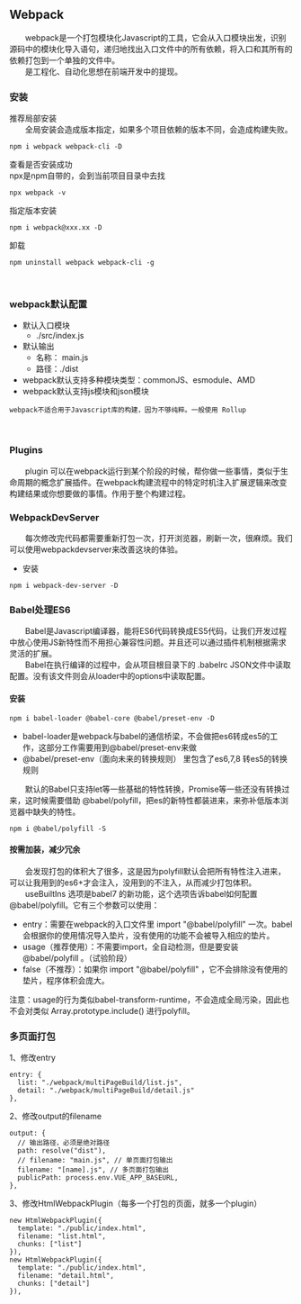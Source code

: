 <!--
 * @Author: Lvhz
 * @Date: 2020-04-11 16:18:46
 * @Descripttion: 
 -->
## Webpack  

&emsp;&emsp;webpack是一个打包模块化Javascript的工具，它会从入口模块出发，识别源码中的模块化导入语句，递归地找出入口文件中的所有依赖，将入口和其所有的依赖打包到一个单独的文件中。  
&emsp;&emsp;是工程化、自动化思想在前端开发中的提现。  

### 安装  
推荐局部安装  
&emsp;&emsp;全局安装会造成版本指定，如果多个项目依赖的版本不同，会造成构建失败。
```
npm i webpack webpack-cli -D
```

查看是否安装成功  
npx是npm自带的，会到当前项目目录中去找
```
npx webpack -v
```  

指定版本安装  
```
npm i webpack@xxx.xx -D
```  

卸载  
```
npm uninstall webpack webpack-cli -g
```  

<br>

### webpack默认配置  

* 默认入口模块
    * ./src/index.js
* 默认输出
    * 名称： main.js
    * 路径：./dist
* webpack默认支持多种模块类型：commonJS、esmodule、AMD
* webpack默认支持js模块和json模块


```!
webpack不适合用于Javascript库的构建，因为不够纯粹。一般使用 Rollup
```  

<br>

### Plugins  
&emsp;&emsp;plugin 可以在webpack运行到某个阶段的时候，帮你做一些事情，类似于生命周期的概念扩展插件。在webpack构建流程中的特定时机注入扩展逻辑来改变构建结果或你想要做的事情。作用于整个构建过程。  

### WebpackDevServer  
&emsp;&emsp;每次修改完代码都需要重新打包一次，打开浏览器，刷新一次，很麻烦。我们可以使用webpackdevserver来改善这块的体验。

* 安装  
```
npm i webpack-dev-server -D
```

### Babel处理ES6  
&emsp;&emsp;Babel是Javascript编译器，能将ES6代码转换成ES5代码，让我们开发过程中放心使用JS新特性而不用担心兼容性问题。并且还可以通过插件机制根据需求灵活的扩展。  
&emsp;&emsp;Babel在执行编译的过程中，会从项目根目录下的 .babelrc JSON文件中读取配置。没有该文件则会从loader中的options中读取配置。  

#### 安装  

```
npm i babel-loader @babel-core @babel/preset-env -D
```

* babel-loader是webpack与babel的通信桥梁，不会做把es6转成es5的工作，这部分工作需要用到@babel/preset-env来做
* @babel/preset-env（面向未来的转换规则） 里包含了es6,7,8 转es5的转换规则

&emsp;&emsp;默认的Babel只支持let等一些基础的特性转换，Promise等一些还没有转换过来，这时候需要借助 @babel/polyfill，把es的新特性都装进来，来弥补低版本浏览器中缺失的特性。  
```
npm i @babel/polyfill -S
```  

#### 按需加装，减少冗余  
&emsp;&emsp;会发现打包的体积大了很多，这是因为polyfill默认会把所有特性注入进来，可以让我用到的es6+才会注入，没用到的不注入，从而减少打包体积。  
&emsp;&emsp;useBuiltIns 选项是babel7 的新功能，这个选项告诉babel如何配置 @babel/polyfill。它有三个参数可以使用：

* entry：需要在webpack的入口文件里 import "@babel/polyfill" 一次。babel会根据你的使用情况导入垫片，没有使用的功能不会被导入相应的垫片。
* usage（推荐使用）：不需要import，全自动检测，但是要安装 @babel/polyfill 。（试验阶段）
* false（不推荐）：如果你 import "@babel/polyfill" ，它不会排除没有使用的垫片，程序体积会庞大。  

注意：usage的行为类似babel-transform-runtime，不会造成全局污染，因此也不会对类似 Array.prototype.include() 进行polyfill。

### 多页面打包  
1、修改entry  
```
entry: {
  list: "./webpack/multiPageBuild/list.js",
  detail: "./webpack/multiPageBuild/detail.js"
},
```  
2、修改output的filename  
```
output: {
  // 输出路径，必须是绝对路径
  path: resolve("dist"),
  // filename: "main.js", // 单页面打包输出
  filename: "[name].js", // 多页面打包输出
  publicPath: process.env.VUE_APP_BASEURL,
},
```  
3、修改HtmlWebpackPlugin（每多一个打包的页面，就多一个plugin）  
```
new HtmlWebpackPlugin({
  template: "./public/index.html",
  filename: "list.html",
  chunks: ["list"]
}),
new HtmlWebpackPlugin({
  template: "./public/index.html",
  filename: "detail.html",
  chunks: ["detail"]
}),
```
